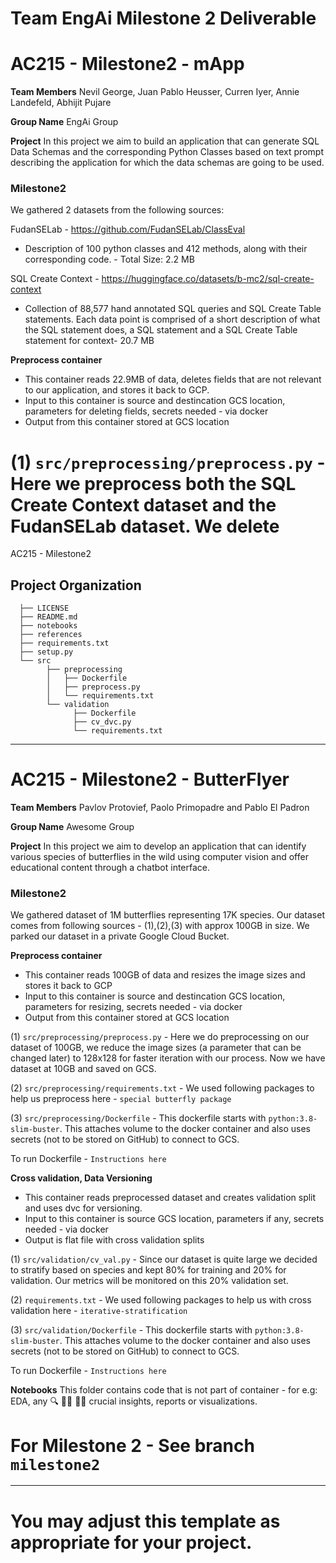 Team EngAi Milestone 2 Deliverable
==============================

# AC215 - Milestone2 - mApp

**Team Members**
Nevil George, Juan Pablo Heusser, Curren Iyer, Annie Landefeld, Abhijit Pujare

**Group Name**
EngAi Group

**Project**
In this project we aim to build an application that can generate SQL Data Schemas and the corresponding Python Classes based on text prompt describing the application for which the data schemas are going to be used.

### Milestone2 ###

We gathered 2 datasets from the following sources:

FudanSELab - https://github.com/FudanSELab/ClassEval
 - Description of 100 python classes and 412 methods, along with their corresponding code. - Total Size: 2.2 MB

SQL Create Context - https://huggingface.co/datasets/b-mc2/sql-create-context
 - Collection of 88,577 hand annotated SQL queries and SQL Create Table statements. Each data point is comprised of a short description of what the SQL statement does, a SQL statement and a SQL Create Table statement for context- 20.7 MB


**Preprocess container**
- This container reads 22.9MB of data, deletes fields that are not relevant to our application, and stores it back to GCP.
- Input to this container is source and destincation GCS location, parameters for deleting fields, secrets needed - via docker
- Output from this container stored at GCS location

(1) `src/preprocessing/preprocess.py`  - Here we preprocess both the SQL Create Context dataset and the FudanSELab dataset. We delete 
=======
AC215 - Milestone2

Project Organization
------------
      ├── LICENSE
      ├── README.md
      ├── notebooks
      ├── references
      ├── requirements.txt
      ├── setup.py
      └── src
            ├── preprocessing
            │   ├── Dockerfile
            │   ├── preprocess.py
            │   └── requirements.txt
            └── validation
                  ├── Dockerfile
                  ├── cv_dvc.py
                  └── requirements.txt


--------
# AC215 - Milestone2 - ButterFlyer

**Team Members**
Pavlov Protovief, Paolo Primopadre and Pablo El Padron

**Group Name**
Awesome Group

**Project**
In this project we aim to develop an application that can identify various species of butterflies in the wild using computer vision and offer educational content through a chatbot interface.

### Milestone2 ###

We gathered dataset of 1M butterflies representing 17K species. Our dataset comes from following sources - (1),(2),(3) with approx 100GB in size. We parked our dataset in a private Google Cloud Bucket. 

**Preprocess container**
- This container reads 100GB of data and resizes the image sizes and stores it back to GCP
- Input to this container is source and destincation GCS location, parameters for resizing, secrets needed - via docker
- Output from this container stored at GCS location

(1) `src/preprocessing/preprocess.py`  - Here we do preprocessing on our dataset of 100GB, we reduce the image sizes (a parameter that can be changed later) to 128x128 for faster iteration with our process. Now we have dataset at 10GB and saved on GCS. 

(2) `src/preprocessing/requirements.txt` - We used following packages to help us preprocess here - `special butterfly package` 

(3) `src/preprocessing/Dockerfile` - This dockerfile starts with  `python:3.8-slim-buster`. This <statement> attaches volume to the docker container and also uses secrets (not to be stored on GitHub) to connect to GCS.

To run Dockerfile - `Instructions here`

**Cross validation, Data Versioning**
- This container reads preprocessed dataset and creates validation split and uses dvc for versioning.
- Input to this container is source GCS location, parameters if any, secrets needed - via docker
- Output is flat file with cross validation splits
  
(1) `src/validation/cv_val.py` - Since our dataset is quite large we decided to stratify based on species and kept 80% for training and 20% for validation. Our metrics will be monitored on this 20% validation set. 

(2) `requirements.txt` - We used following packages to help us with cross validation here - `iterative-stratification` 

(3) `src/validation/Dockerfile` - This dockerfile starts with  `python:3.8-slim-buster`. This <statement> attaches volume to the docker container and also uses secrets (not to be stored on GitHub) to connect to GCS.

To run Dockerfile - `Instructions here`

**Notebooks** 
This folder contains code that is not part of container - for e.g: EDA, any 🔍 🕵️‍♀️ 🕵️‍♂️ crucial insights, reports or visualizations. 

For Milestone 2 - See branch `milestone2`
=======
----
You may adjust this template as appropriate for your project.
=======
